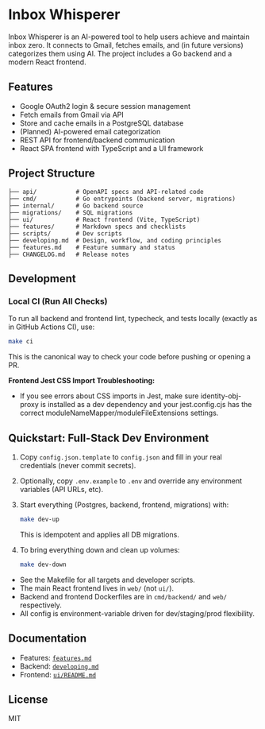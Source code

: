 # Inbox Whisperer

Inbox Whisperer is an AI-powered tool to help users achieve and maintain inbox zero. It connects to Gmail, fetches emails, and (in future versions) categorizes them using AI. The project includes a Go backend and a modern React frontend.

## Features
- Google OAuth2 login & secure session management
- Fetch emails from Gmail via API
- Store and cache emails in a PostgreSQL database
- (Planned) AI-powered email categorization
- REST API for frontend/backend communication
- React SPA frontend with TypeScript and a UI framework

## Project Structure
```
├── api/           # OpenAPI specs and API-related code
├── cmd/           # Go entrypoints (backend server, migrations)
├── internal/      # Go backend source
├── migrations/    # SQL migrations
├── ui/            # React frontend (Vite, TypeScript)
├── features/      # Markdown specs and checklists
├── scripts/       # Dev scripts
├── developing.md  # Design, workflow, and coding principles
├── features.md    # Feature summary and status
├── CHANGELOG.md   # Release notes
```

## Development

### Local CI (Run All Checks)

To run all backend and frontend lint, typecheck, and tests locally (exactly as in GitHub Actions CI), use:

```sh
make ci
```

This is the canonical way to check your code before pushing or opening a PR.

**Frontend Jest CSS Import Troubleshooting:**
- If you see errors about CSS imports in Jest, make sure identity-obj-proxy is installed as a dev dependency and your jest.config.cjs has the correct moduleNameMapper/moduleFileExtensions settings.

## Quickstart: Full-Stack Dev Environment

1. Copy `config.json.template` to `config.json` and fill in your real credentials (never commit secrets).
2. Optionally, copy `.env.example` to `.env` and override any environment variables (API URLs, etc).
3. Start everything (Postgres, backend, frontend, migrations) with:

   ```sh
   make dev-up
   ```
   This is idempotent and applies all DB migrations.

4. To bring everything down and clean up volumes:

   ```sh
   make dev-down
   ```

- See the Makefile for all targets and developer scripts.
- The main React frontend lives in `web/` (not `ui/`).
- Backend and frontend Dockerfiles are in `cmd/backend/` and `web/` respectively.
- All config is environment-variable driven for dev/staging/prod flexibility.

## Documentation
- Features: [`features.md`](features.md)
- Backend: [`developing.md`](developing.md)
- Frontend: [`ui/README.md`](ui/README.md)

## License
MIT
